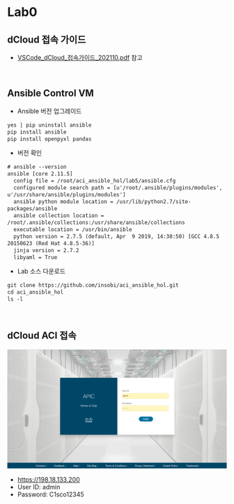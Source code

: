 # Lab0

## dCloud 접속 가이드
- [VSCode_dCloud_접속가이드_202110.pdf](./VSCode_dCloud_접속가이드_202110.pdf) 참고

<br>

## Ansible Control VM
- Ansible 버전 업그레이드
```
yes | pip uninstall ansible
pip install ansible
pip install openpyxl pandas
```

- 버전 확인
```
# ansible --version
ansible [core 2.11.5] 
  config file = /root/aci_ansible_hol/lab5/ansible.cfg
  configured module search path = [u'/root/.ansible/plugins/modules', u'/usr/share/ansible/plugins/modules']
  ansible python module location = /usr/lib/python2.7/site-packages/ansible
  ansible collection location = /root/.ansible/collections:/usr/share/ansible/collections
  executable location = /usr/bin/ansible
  python version = 2.7.5 (default, Apr  9 2019, 14:30:50) [GCC 4.8.5 20150623 (Red Hat 4.8.5-36)]
  jinja version = 2.7.2
  libyaml = True
```
- Lab 소스 다운로드
```
git clone https://github.com/insobi/aci_ansible_hol.git
cd aci_ansible_hol
ls -l
```

<br>

## dCloud ACI 접속
![](../images/lab0_aci.png)
- https://198.18.133.200
- User ID: admin
- Password: C1sco12345